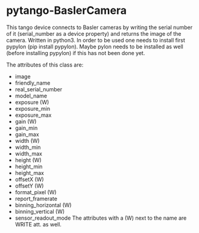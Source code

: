 # pytango-BaslerCamera
This tango device connects to Basler cameras by writing the serial number of it (serial_number as a device property) and returns the image of the camera. Written in python3.
In order to be used one needs to install first pypylon (pip install pypylon). Maybe pylon needs to be installed as well (before installing pypylon) if this has not been done yet.

The attributes of this class are:
- image
- friendly_name
- real_serial_number
- model_name
- exposure (W)
- exposure_min
- exposure_max
- gain (W)
- gain_min
- gain_max
- width (W)
- width_min
- width_max
- height (W)
- height_min
- height_max
- offsetX (W)
- offsetY (W)
- format_pixel (W)
- report_framerate
- binning_horizontal (W)
- binning_vertical (W)
- sensor_readout_mode
The attributes with a (W) next to the name are WRITE att. as well.
